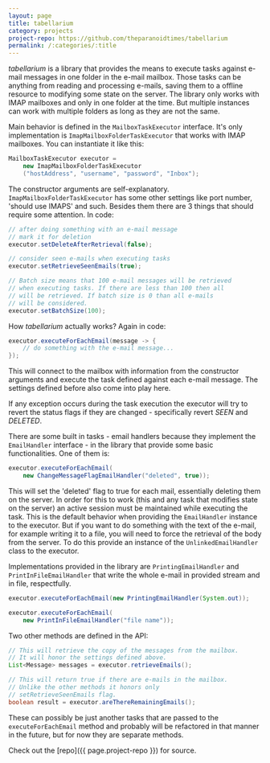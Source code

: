 ```yaml
---
layout: page
title: tabellarium
category: projects
project-repo: https://github.com/theparanoidtimes/tabellarium
permalink: /:categories/:title
---
```


*tabellarium* is a library that provides the means to execute tasks against
e-mail messages in one folder in the e-mail mailbox. Those tasks can be anything
from reading and processing e-mails, saving them to a offline resource to
modifying some state on the server. The library only works with IMAP mailboxes
and only in one folder at the time. But multiple instances can work with multiple
folders as long as they are not the same.

Main behavior is defined in the `MailboxTaskExecutor` interface.
It's only implementation is `ImapMailboxFolderTaskExecutor` that works with IMAP
mailboxes. You can instantiate it like this:
```java
MailboxTaskExecutor executor =
    new ImapMailboxFolderTaskExecutor
    ("hostAddress", "username", "password", "Inbox");
```
The constructor arguments are self-explanatory. `ImapMailboxFolderTaskExecutor`
has some other settings like port number, 'should use IMAPS' and such. Besides
them there are 3 things that should require some attention. In code:
```java
// after doing something with an e-mail message
// mark it for deletion
executor.setDeleteAfterRetrieval(false);

// consider seen e-mails when executing tasks
executor.setRetrieveSeenEmails(true);

// Batch size means that 100 e-mail messages will be retrieved
// when executing tasks. If there are less than 100 then all
// will be retrieved. If batch size is 0 than all e-mails
// will be considered.
executor.setBatchSize(100);
```

How *tabellarium* actually works? Again in code:
```java
executor.executeForEachEmail(message -> {
    // do something with the e-mail message...
});
```
This will connect to the mailbox with information from the constructor arguments
and execute the task defined against each e-mail message. The settings defined before
also come into play here.

If any exception occurs during the task execution the executor will try to revert
the status flags if they are changed - specifically revert *SEEN* and *DELETED*.

There are some built in tasks - email handlers because they implement the
`EmailHandler` interface - in the library that provide some basic
functionalities. One of them is:
```java
executor.executeForEachEmail(
    new ChangeMessageFlagEmailHandler("deleted", true));
```
This will set the 'deleted' flag to true for each mail, essentially deleting them
on the server. In order for this to work (this and any task that modifies
state on the server) an active session must be maintained while executing the
task. This is the default behavior when providing the `EmailHandler` instance
to the executor. But if you want to do something with the text of the e-mail,
for example writing it to a file, you will need to force the retrieval of the
body from the server. To do this provide an instance of the
`UnlinkedEmailHandler` class to the executor.

Implementations provided in the library are `PrintingEmailHandler` and
`PrintInFileEmailHandler` that write the whole e-mail in provided stream and
in file, respectfully.
```java
executor.executeForEachEmail(new PrintingEmailHandler(System.out));

executor.executeForEachEmail(
    new PrintInFileEmailHandler("file name"));
```

Two other methods are defined in the API:
```java
// This will retrieve the copy of the messages from the mailbox.
// It will honor the settings defined above.
List<Message> messages = executor.retrieveEmails();

// This will return true if there are e-mails in the mailbox.
// Unlike the other methods it honors only
// setRetrieveSeenEmails flag.
boolean result = executor.areThereRemainingEmails();
```
These can possibly be just another tasks that are passed to the
`executeForEachEmail` method and probably will be refactored in that manner
in the future, but for now they are separate methods.

Check out the [repo]({{ page.project-repo }}) for source.
